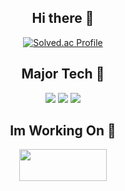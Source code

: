   <div align=center>

  ## Hi there 👋
[![Solved.ac Profile](http://mazassumnida.wtf/api/v2/generate_badge?boj=exv)](https://solved.ac/exv/)
  
  ## Major Tech 🔨
<img src="https://img.shields.io/badge/C++-blue?style=for-the-badge&logo=C%2B%2B&logoColor=white"/>
<img src="https://img.shields.io/badge/Unity-blue?style=for-the-badge&logo=Unity&logoColor=white"/>
<img src="https://img.shields.io/badge/JavaScript-blue?style=for-the-badge&logo=JavaScript&logoColor=white"/>
  
  ## Im Working On 📄
  <img src="https://ifh.cc/g/6OipzO.png"  width="140" height="51">
  
  </div>
